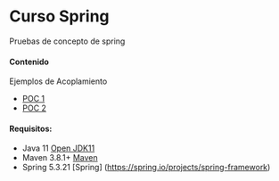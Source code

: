# Curso Spring
Pruebas de concepto de spring

#### Contenido

Ejemplos de Acoplamiento
- [POC 1](01-acoplamiento/poc)
- [POC 2](01-acoplamiento/poc2)


#### Requisitos:
- Java 11 [Open JDK11](https://jdk.java.net/java-se-ri/11)
- Maven 3.8.1+ [Maven](https://maven.apache.org/download.cgi)
- Spring 5.3.21 [Spring] (https://spring.io/projects/spring-framework)